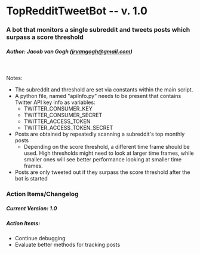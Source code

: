 # TopRedditTweetBot -- v. 1.0
### A bot that monitors a single subreddit and tweets posts which surpass a score threshold
##### Author: Jacob van Gogh (jrvangogh@gmail.com)
&nbsp;

Notes:
* The subreddit and threshold are set via constants within the main script. 
* A python file, named "apiInfo.py" needs to be present that contains Twitter API key info as variables:
  * TWITTER_CONSUMER_KEY
  * TWITTER_CONSUMER_SECRET
  * TWITTER_ACCESS_TOKEN
  * TWITTER_ACCESS_TOKEN_SECRET
* Posts are obtained by repeatedly scanning a subreddit's top monthly posts
  * Depending on the score threshold, a different time frame should be used. High thresholds might need to look at larger time frames, while smaller ones will see better performance looking at smaller time frames.
* Posts are only tweeted out if they surpass the score threshold after the bot is started

### Action Items/Changelog
##### Current Version: 1.0

##### Action Items:
* Continue debugging
* Evaluate better methods for tracking posts
